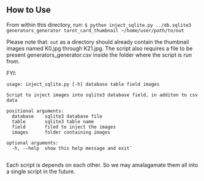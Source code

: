 ## How to Use

From within this directory, run:
`$ python inject_sqlite.py ../db.sqlite3 generators_generator tarot_card_thumbnail ~/home/user/path/to/out`

Please note that: `out` as a directory  should already contain the thumbnail images named K0.jpg through K21.jpg. The script also requires a file to be present generators_generator.csv inside the folder where  the script is run from.

FYI:
```
usage: inject_sqlite.py [-h] database table field images

Script to inject images into sqlite3 database field, in additon to csv data

positional arguments:
  database    sqlite3 database file
  table       sqlite3 table name
  field       filed to inject the images
  images      folder containing images

optional arguments:
  -h, --help  show this help message and exit`
  
  ```
  Each script is depends on each other. So we may amalagamate them all into a single script in the future.
